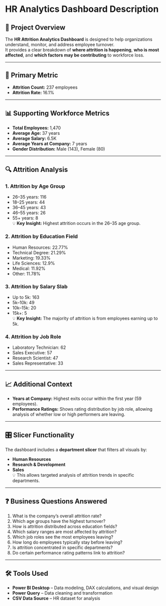 # HR Analytics Dashboard Description

## 📌 Project Overview
The **HR Attrition Analytics Dashboard** is designed to help organizations understand, monitor, and address employee turnover.  
It provides a clear breakdown of **where attrition is happening**, **who is most affected**, and **which factors may be contributing** to workforce loss.

---

## 🎯 Primary Metric
- **Attrition Count:** 237 employees
- **Attrition Rate:** 16.1%

---

## 📊 Supporting Workforce Metrics
- **Total Employees:** 1,470
- **Average Age:** 37 years
- **Average Salary:** 6.5K
- **Average Years at Company:** 7 years
- **Gender Distribution:** Male (143), Female (80)

---

## 🔍 Attrition Analysis

### 1. Attrition by Age Group
- 26–35 years: 116  
- 18–25 years: 44  
- 36–45 years: 43  
- 46–55 years: 26  
- 55+ years: 8  
💡 **Key Insight:** Highest attrition occurs in the 26–35 age group.

### 2. Attrition by Education Field
- Human Resources: 22.77%  
- Technical Degree: 21.29%  
- Marketing: 19.33%  
- Life Sciences: 12.9%  
- Medical: 11.92%  
- Other: 11.78%

### 3. Attrition by Salary Slab
- Up to 5k: 163  
- 5k–10k: 49  
- 10k–15k: 20  
- 15k+: 5  
💡 **Key Insight:** The majority of attrition is from employees earning up to 5k.

### 4. Attrition by Job Role
- Laboratory Technician: 62  
- Sales Executive: 57  
- Research Scientist: 47  
- Sales Representative: 33

---

## 📈 Additional Context
- **Years at Company:** Highest exits occur within the first year (59 employees).  
- **Performance Ratings:** Shows rating distribution by job role, allowing analysis of whether low or high performers are leaving.

---

## 🎛 Slicer Functionality
The dashboard includes a **department slicer** that filters all visuals by:
- **Human Resources**
- **Research & Development**
- **Sales**  
💡 This allows targeted analysis of attrition trends in specific departments.

---

## ❓ Business Questions Answered
1. What is the company’s overall attrition rate?
2. Which age groups have the highest turnover?
3. How is attrition distributed across education fields?
4. Which salary ranges are most affected by attrition?
5. Which job roles see the most employees leaving?
6. How long do employees typically stay before leaving?
7. Is attrition concentrated in specific departments?
8. Do certain performance rating patterns link to attrition?

---

## 🛠 Tools Used
- **Power BI Desktop** – Data modeling, DAX calculations, and visual design
- **Power Query** – Data cleaning and transformation
- **CSV Data Source** – HR dataset for analysis


